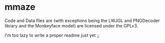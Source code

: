 mmaze
=====
Code and Data files are (with exceptions being the LWJGL and PNGDecoder library and the Monkeyface model) are licensed under the GPLv3.


I'm too lazy to write a proper readme just yet ;;
